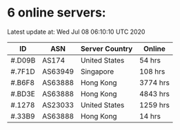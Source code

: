 # 6 online servers:

Latest update at: Wed Jul 08 06:10:10 UTC 2020

| ID | ASN | Server Country | Online |
| -- | --- | -------------- | ------ |
| #.D09B | AS174 | United States | 54 hrs |
| #.7F1D | AS63949 | Singapore | 108 hrs |
| #.B6F8 | AS63888 | Hong Kong | 3774 hrs |
| #.BD3E | AS63888 | Hong Kong | 4843 hrs |
| #.1278 | AS23033 | United States | 1259 hrs |
| #.33B9 | AS63888 | Hong Kong | 14 hrs |


